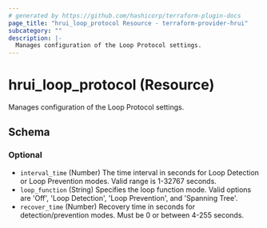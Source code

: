 ```yaml
---
# generated by https://github.com/hashicorp/terraform-plugin-docs
page_title: "hrui_loop_protocol Resource - terraform-provider-hrui"
subcategory: ""
description: |-
  Manages configuration of the Loop Protocol settings.
---
```


# hrui_loop_protocol (Resource)

Manages configuration of the Loop Protocol settings.



<!-- schema generated by tfplugindocs -->
## Schema

### Optional

- `interval_time` (Number) The time interval in seconds for Loop Detection or Loop Prevention modes. Valid range is 1-32767 seconds.
- `loop_function` (String) Specifies the loop function mode. Valid options are 'Off', 'Loop Detection', 'Loop Prevention', and 'Spanning Tree'.
- `recover_time` (Number) Recovery time in seconds for detection/prevention modes. Must be 0 or between 4-255 seconds.
